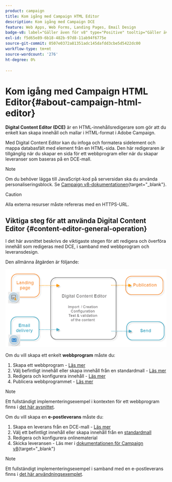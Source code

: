 ```yaml
---
product: campaign
title: Kom igång med Campaign HTML Editor
description: Kom igång med Campaign DCE
feature: Web Apps, Web Forms, Landing Pages, Email Design
badge-v8: label="Gäller även för v8" type="Positive" tooltip="Gäller även Campaign v8"
exl-id: f5d65e89-6b18-482b-97d8-11ab94f6775e
source-git-commit: 0507e0372a81351adc145dafdd3cbe5d5422dc00
workflow-type: tm+mt
source-wordcount: '276'
ht-degree: 0%

---
```


# Kom igång med Campaign HTML Editor{#about-campaign-html-editor}



**Digital Content Editor (DCE)** är en HTML-innehållsredigerare som gör att du enkelt kan skapa innehåll och mallar i HTML-format i Adobe Campaign.

Med Digital Content Editor kan du infoga och formatera sidelement och mappa databasfält med element från en HTML-sida. Den här redigeraren är tillgänglig när du skapar en sida för ett webbprogram eller när du skapar leveranser som baseras på en DCE-mall.

>[!NOTE]
>
>Om du behöver lägga till JavaScript-kod på serversidan ska du använda personaliseringsblock. Se [Campaign v8-dokumentationen](https://experienceleague.adobe.com/docs/campaign/campaign-v8/send/personalize/personalization-blocks.html){target="_blank"}.

>[!CAUTION]
>
>Alla externa resurser måste refereras med en HTTPS-URL.

## Viktiga steg för att använda Digital Content Editor {#content-editor-general-operation}

I det här avsnittet beskrivs de viktigaste stegen för att redigera och överföra innehåll som redigeras med DCE, i samband med webbprogram och leveransdesign.

Den allmänna åtgärden är följande:

![](assets/dce_schema.png)

Om du vill skapa ett enkelt **webbprogram** måste du:

1. Skapa ett webbprogram - [Läs mer](creating-a-landing-page.md)
1. Välj befintligt innehåll eller skapa innehåll från en standardmall - [Läs mer](template-management.md)
1. Redigera och konfigurera innehåll - [Läs mer](editing-content.md)
1. Publicera webbprogrammet - [Läs mer](creating-a-landing-page.md#step-3---publishing-content)

>[!NOTE]
>
>Ett fullständigt implementeringsexempel i kontexten för ett webbprogram finns i [det här avsnittet](creating-a-landing-page.md).

Om du vill skapa en **e-postleverans** måste du:

1. Skapa en leverans från en DCE-mall - [Läs mer](use-case-creating-an-email-delivery.md)
1. Välj ett befintligt innehåll eller skapa innehåll från en [standardmall](template-management.md)
1. Redigera och konfigurera onlinematerial
1. Skicka leveransen - Läs mer i [dokumentationen för Campaign v8](https://experienceleague.adobe.com/docs/campaign/campaign-v8/send/create-message.html){target="_blank"}

>[!NOTE]
>
>Ett fullständigt implementeringsexempel i samband med en e-postleverans finns i [det här användningsexemplet](use-case-creating-an-email-delivery.md).
